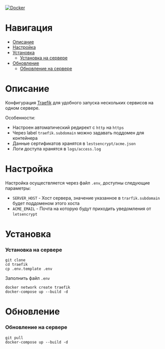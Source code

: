 [![Docker](https://img.shields.io/badge/docker-%230db7ed.svg?logo=docker&logoColor=white)](https://www.docker.com/)

# Навигация

- [Описание](#описание)
- [Настройка](#настройка)
- [Установка](#установка)
    - [Установка на сервере](#установка-на-сервере)
- [Обновление](#обновление)
    - [Обновление на сервере](#обновление-на-сервере)

# Описание

Конфигурация [Traefik](https://doc.traefik.io/traefik/) для удобного запуска нескольких сервисов на
одном сервере.

Особенности:

- Настроен автоматический редирект с `http` на `https`
- Через label `traefik.subdomain` можно задавать поддомен для контейнера
- Данные сертификатов хранятся в `lestsencrypt/acme.json`
- Логи доступа хранятся в `logs/access.log`

# Настройка

Настройка осуществляется через файл `.env`, доступны следующие параметры:

- `SERVER_HOST` - Хост сервера, значение указанное в `trarfik.subdomain` будет поддоменом этого
  хоста
- `ACME_EMAIL` - Почта на которую будут приходить уведомления от `letsencrypt`

# Установка

### Установка на сервере

    git clone
    cd traefik
    cp .env.template .env

Заполнить файл `.env`

    docker network create traefik
    docker-compose up --build -d 

# Обновление

### Обновление на сервере

    git pull
    docker-compose up --build -d

